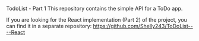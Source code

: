 TodoList - Part 1
This repository contains the simple API for a ToDo app.

If you are looking for the React implementation (Part 2) of the project, you can find it in a separate repository: https://github.com/Shelly243/ToDoList----React

